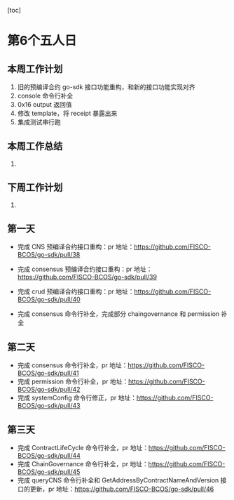 [toc]

# 第6个五人日

## 本周工作计划

1. 旧的预编译合约 go-sdk 接口功能重构，和新的接口功能实现对齐
2. console 命令行补全
3. 0x16 output 返回值
4. 修改 template，将 receipt 暴露出来
5. 集成测试串行跑

## 本周工作总结

1. 

## 下周工作计划

1. 

## 第一天

- 完成 CNS 预编译合约接口重构：pr 地址：https://github.com/FISCO-BCOS/go-sdk/pull/38
- 完成 consensus 预编译合约接口重构：pr 地址：https://github.com/FISCO-BCOS/go-sdk/pull/39
- 完成 crud 预编译合约接口重构：pr 地址：https://github.com/FISCO-BCOS/go-sdk/pull/40

- 完成 consensus 命令行补全，完成部分 chaingovernance 和 permission 补全

## 第二天

- 完成 consensus 命令行补全，pr 地址：https://github.com/FISCO-BCOS/go-sdk/pull/41
- 完成 permission 命令行补全，pr 地址：https://github.com/FISCO-BCOS/go-sdk/pull/42
- 完成 systemConfig 命令行修正，pr 地址：https://github.com/FISCO-BCOS/go-sdk/pull/43

## 第三天

- 完成 ContractLifeCycle 命令行补全，pr 地址：https://github.com/FISCO-BCOS/go-sdk/pull/44
- 完成 ChainGovernance 命令行补全，pr 地址：https://github.com/FISCO-BCOS/go-sdk/pull/45
- 完成 queryCNS 命令行补全和 GetAddressByContractNameAndVersion 接口的更新，pr 地址：https://github.com/FISCO-BCOS/go-sdk/pull/46

